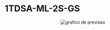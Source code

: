 # 1TDSA-ML-2S-GS

<div align="center">
    <img src="logico-smartsus.png" alt="grafico de previsao">
</div>
